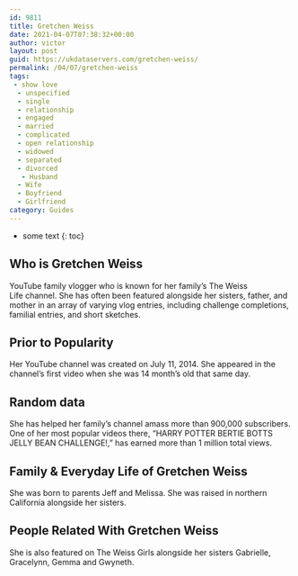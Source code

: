 ```yaml
---
id: 9811
title: Gretchen Weiss
date: 2021-04-07T07:38:32+00:00
author: victor
layout: post
guid: https://ukdataservers.com/gretchen-weiss/
permalink: /04/07/gretchen-weiss
tags:
 - show love
  - unspecified
  - single
  - relationship
  - engaged
  - married
  - complicated
  - open relationship
  - widowed
  - separated
  - divorced
   - Husband
  - Wife
  - Boyfriend
  - Girlfriend
category: Guides
---
```


* some text
{: toc}


## Who is Gretchen Weiss



YouTube family vlogger who is known for her family&#8217;s The Weiss Life channel. She has often been featured alongside her sisters, father, and mother in an array of varying vlog entries, including challenge completions, familial entries, and short sketches. 

                
                
                
## Prior to Popularity



Her YouTube channel was created on July 11, 2014. She appeared in the channel&#8217;s first video when she was 14 month&#8217;s old that same day. 

                
                
                
## Random data



She has helped her family&#8217;s channel amass more than 900,000 subscribers. One of her most popular videos there, &#8220;HARRY POTTER BERTIE BOTTS JELLY BEAN CHALLENGE!,&#8221; has earned more than 1 million total views.  

                
                
                
## Family & Everyday Life of Gretchen Weiss



She was born to parents Jeff and Melissa. She was raised in northern California alongside her sisters. 

                
                
                
## People Related With Gretchen Weiss



She is also featured on The Weiss Girls alongside her sisters Gabrielle, Gracelynn, Gemma and Gwyneth.  

                
              
            
          
          
          